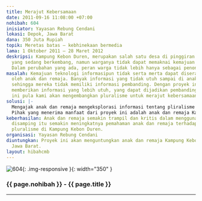 ```yaml
---
title: Merajut Kebersamaan
date: 2011-09-16 11:08:00 +07:00
nohibah: 604
inisiator: Yayasan Rebung Cendani
lokasi: Depok, Jawa Barat
dana: 350 Juta Rupiah
topik: Meretas batas – kebhinekaan bermedia
lama: 1 Oktober 2011 – 28 Maret 2012
deskripsi: Kampung Kebon Duren, merupakan salah satu desa di pinggiran Kota Depok
  yang sedang berkembang, namun warganya tidak dapat memaknai kemajuan itu sendiri.
  Dalam perubahan yang ada, peran warga tidak lebih hanya sebagai penonton perubahan.
masalah: Kemajuan teknologi informasipun tidak serta merta dapat diserap atau dimanfaatkan
  oleh anak dan remaja. Banyak informasi yang tidak utuh sampai di anak dan remaja,
  sehingga mereka tidak memiliki informasi pembanding. Dengan proyek ini kami akan
  memberikan informasi yang lebih utuh, yang dapat dijadikan pembanding. Lewat proyek
  ini pula kami akan mengembangkan pluralisme untuk merajut kebersamaan.
solusi: |-
  Mengajak anak dan remaja mengeksplorasi informasi tentang pliralisme melalui internet dan menuangkannya kembali dalam catatan-catatan yang dibuat oleh anak melalui web, blog, facebook, dan tweeter (untuk remaja).
  Pihak yang menerima manfaat dari proyek ini adalah anak dan remaja Kampung Kebon Duren, Depok, Jawa Barat.
keberhasilan: Anak dan remaja semakin trampil dan kritis dalam menggunakan internet
  disamping itu semakin meningkatnya pemahaman anak dan remaja terhadap persoalan
  pluralisme di Kampung Kebon Duren.
organisasi: Yayasan Rebung Cendani
diuntungkan: Proyek ini akan menguntungkan anak dan remaja Kampung Kebon Duren, Depok,
  Jawa Barat.
layout: hibahcmb
---
```


![604](/static/img/hibahcmb/604.png){: .img-responsive }{: width="350" }

### {{ page.nohibah }} - {{ page.title }}

---
